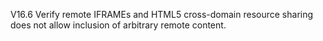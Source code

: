 V16.6 Verify remote IFRAMEs and HTML5 cross-domain resource sharing does not allow inclusion of arbitrary remote content.